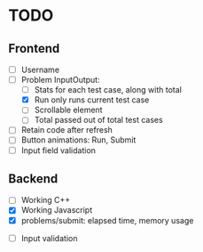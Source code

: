 # TODO

## Frontend

- [ ] Username
- [ ] Problem InputOutput:
  - [ ] Stats for each test case, along with total
  - [x] Run only runs current test case
  - [ ] Scrollable element
  - [ ] Total passed out of total test cases
- [ ] Retain code after refresh
- [ ] Button animations: Run, Submit
- [ ] Input field validation

## Backend

- [ ] Working C++
- [x] Working Javascript
- [x] problems/submit: elapsed time, memory usage
<!-- - [ ] problems/run: all test cases + custom case -->
- [ ] Input validation
